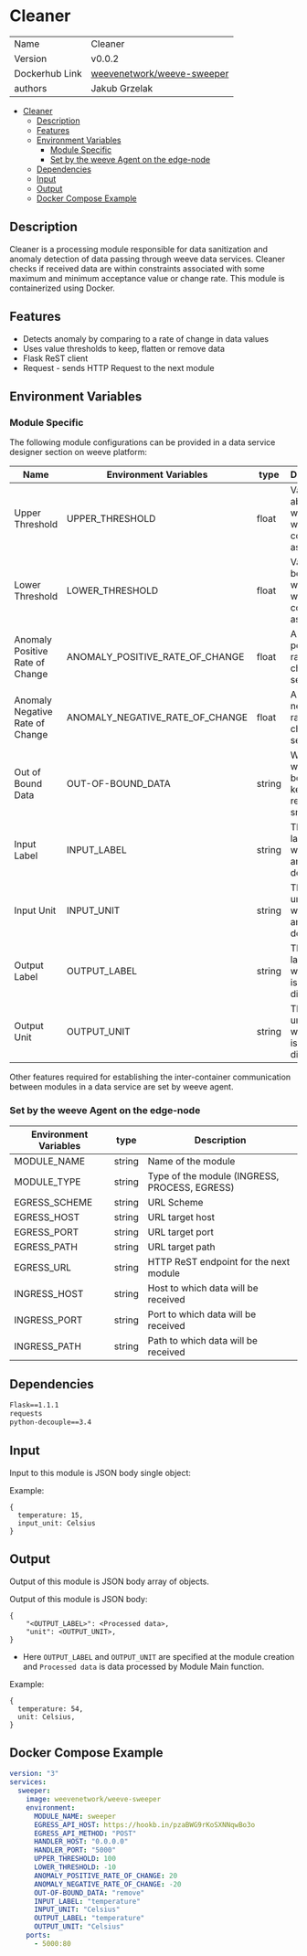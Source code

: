 # Cleaner

|                |                                                                                   |
| -------------- | --------------------------------------------------------------------------------- |
| Name           | Cleaner                                                                           |
| Version        | v0.0.2                                                                            |
| Dockerhub Link | [weevenetwork/weeve-sweeper](https://hub.docker.com/r/weevenetwork/weeve-sweeper)                                                        |
| authors        | Jakub Grzelak                                                                     |

- [Cleaner](#cleaner)
  - [Description](#description)
  - [Features](#features)
  - [Environment Variables](#environment-variables)
    - [Module Specific](#module-specific)
    - [Set by the weeve Agent on the edge-node](#set-by-the-weeve-agent-on-the-edge-node)
  - [Dependencies](#dependencies)
  - [Input](#input)
  - [Output](#output)
  - [Docker Compose Example](#docker-compose-example)

## Description

Cleaner is a processing module responsible for data sanitization and anomaly detection of data passing through weeve data services.
Cleaner checks if received data are within constraints associated with some maximum and minimum acceptance value or change rate.
This module is containerized using Docker.

## Features

- Detects anomaly by comparing to a rate of change in data values
- Uses value thresholds to keep, flatten or remove data
- Flask ReST client
- Request - sends HTTP Request to the next module

## Environment Variables

### Module Specific

The following module configurations can be provided in a data service designer section on weeve platform:

| Name                              | Environment Variables           | type   | Description                                              |
| --------------------------------- | ------------------------------- | ------ | -------------------------------------------------------- |
| Upper Threshold                   | UPPER_THRESHOLD                 | float  | Value above which data would be considered as anomaly    |
| Lower Threshold                   | LOWER_THRESHOLD                 | float  | Value below which data would be considered as anomaly    |
| Anomaly Positive Rate of Change   | ANOMALY_POSITIVE_RATE_OF_CHANGE | float  | Anomaly positive rate of change per second               |
| Anomaly Negative Rate of Change   | ANOMALY_NEGATIVE_RATE_OF_CHANGE | float  | Anomaly negative rate of change per second               |
| Out of Bound Data                 | OUT-OF-BOUND_DATA               | string | What to do with out of bound data: keep, remove, smooth  |
| Input Label                       | INPUT_LABEL                     | string | The input label on which anomaly is detected             |
| Input Unit                        | INPUT_UNIT                      | string | The input unit on which anomaly is detected              |
| Output Label                      | OUTPUT_LABEL                    | string | The output label as which data is dispatched             |
| Output Unit                       | OUTPUT_UNIT                     | string | The output unit in which data is dispatched              |

Other features required for establishing the inter-container communication between modules in a data service are set by weeve agent.

### Set by the weeve Agent on the edge-node

| Environment Variables | type   | Description                                    |
| --------------------- | ------ | ---------------------------------------------- |
| MODULE_NAME           | string | Name of the module                             |
| MODULE_TYPE           | string | Type of the module (INGRESS, PROCESS, EGRESS)  |
| EGRESS_SCHEME         | string | URL Scheme                                     |
| EGRESS_HOST           | string | URL target host                                |
| EGRESS_PORT           | string | URL target port                                |
| EGRESS_PATH           | string | URL target path                                |
| EGRESS_URL            | string | HTTP ReST endpoint for the next module         |
| INGRESS_HOST          | string | Host to which data will be received            |
| INGRESS_PORT          | string | Port to which data will be received            |
| INGRESS_PATH          | string | Path to which data will be received            |

## Dependencies

```txt
Flask==1.1.1
requests
python-decouple==3.4
```

## Input

Input to this module is JSON body single object:

Example:

```node
{
  temperature: 15,
  input_unit: Celsius
}
```

## Output

Output of this module is JSON body array of objects.

Output of this module is JSON body:

```node
{
    "<OUTPUT_LABEL>": <Processed data>,
    "unit": <OUTPUT_UNIT>,
}
```
 
* Here `OUTPUT_LABEL` and `OUTPUT_UNIT` are specified at the module creation and `Processed data` is data processed by Module Main function.

Example:

```node
{
  temperature: 54,
  unit: Celsius,
}
```

## Docker Compose Example

```yml
version: "3"
services:
  sweeper:
    image: weevenetwork/weeve-sweeper
    environment:
      MODULE_NAME: sweeper
      EGRESS_API_HOST: https://hookb.in/pzaBWG9rKoSXNNqwBo3o
      EGRESS_API_METHOD: "POST"
      HANDLER_HOST: "0.0.0.0"
      HANDLER_PORT: "5000"
      UPPER_THRESHOLD: 100
      LOWER_THRESHOLD: -10
      ANOMALY_POSITIVE_RATE_OF_CHANGE: 20
      ANOMALY_NEGATIVE_RATE_OF_CHANGE: -20
      OUT-OF-BOUND_DATA: "remove"
      INPUT_LABEL: "temperature"
      INPUT_UNIT: "Celsius"
      OUTPUT_LABEL: "temperature"
      OUTPUT_UNIT: "Celsius"
    ports:
      - 5000:80
```
